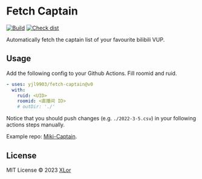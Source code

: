 # Fetch Captain

[![Build](https://github.com/yjl9903/fetch-captain/actions/workflows/ci.yml/badge.svg)](https://github.com/yjl9903/fetch-captain/actions/workflows/ci.yml) [![Check dist](https://github.com/yjl9903/fetch-captain/actions/workflows/check-dist.yml/badge.svg)](https://github.com/yjl9903/fetch-captain/actions/workflows/check-dist.yml)

Automatically fetch the captain list of your favourite bilibili VUP.

## Usage

Add the following config to your Github Actions. Fill roomid and ruid.

```yml
- uses: yjl9903/fetch-captain@v0
  with:
    ruid: <UID>
    roomid: <直播间 ID>
    # outDir: './'
```

Notice that you should push changes (e.g. `./2022-3-5.csv`) in your following actions steps manually.

Example repo: [Miki-Captain](https://github.com/yjl9903/Miki-Captain).

## License

MIT License © 2023 [XLor](https://github.com/yjl9903)
